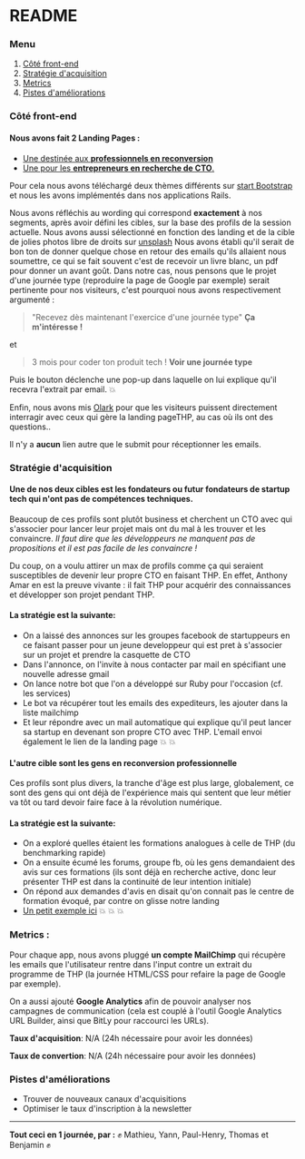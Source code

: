 # README

### Menu

 1. [Côté front-end](https://github.com/BenCmjn/landing-entrepreneur/blob/master/README.md#côté-front-end)
 2. [Stratégie d'acquisition](https://github.com/BenCmjn/landing-entrepreneur/blob/master/README.md#stratégie-dacquisition)
 2. [Metrics](https://github.com/BenCmjn/landing-entrepreneur/blob/master/README.md#Metrics)
 4. [Pistes d'améliorations](https://github.com/BenCmjn/landing-entrepreneur/blob/master/README.md#pistes-daméliorations)

### Côté front-end

#### Nous avons fait 2 Landing Pages :
+ [Une destinée aux **professionnels en reconversion**](https://landing-thehackingproject.herokuapp.com/)
+ [Une pour les **entrepreneurs en recherche de CTO**.](https://thp-landing-entrepreneur.herokuapp.com/)

Pour cela nous avons téléchargé deux thèmes différents sur [start Bootstrap](https://startbootstrap.com/) et nous les avons implémentés dans nos applications Rails.

Nous avons réfléchis au wording qui correspond **exactement** à nos segments, après avoir défini les cibles, sur la base des profils de la session actuelle.
Nous avons aussi sélectionné en fonction des landing et de la cible de jolies photos libre de droits sur [unsplash](https://unsplash.com)
Nous avons établi qu'il serait de bon ton de donner quelque chose en retour des emails qu'ils allaient nous soumettre, ce qui se fait souvent c'est de recevoir un livre blanc, un pdf pour donner un avant goût. Dans notre cas, nous pensons que le projet d'une journée type (reproduire la page de Google par exemple) serait pertinente pour nos visiteurs, c'est pourquoi nous avons respectivement argumenté :
>"Recevez dès maintenant l'exercice d'une journée type"
> **Ça m'intéresse !**

et
>3 mois pour coder ton produit tech !
>**Voir une journée type**

Puis le bouton déclenche une pop-up dans laquelle on lui explique qu'il recevra l'extrait par email. :boom:

Enfin, nous avons mis [Olark](https://www.olark.com) pour que les visiteurs puissent directement interragir avec ceux qui gère la landing pageTHP, au cas où ils ont des questions..

Il n'y a **aucun** lien autre que le submit pour réceptionner les emails.


### Stratégie d'acquisition
#### Une de nos deux cibles est les fondateurs ou futur fondateurs de startup tech qui n'ont pas de compétences techniques.
Beaucoup de ces profils sont plutôt business et cherchent un CTO avec qui s'associer pour lancer leur projet mais ont du mal à les trouver et les convaincre.
_Il faut dire que les développeurs ne manquent pas de propositions et il est pas facile de les convaincre !_

Du coup, on a voulu attirer un max de profils comme ça qui seraient susceptibles de devenir leur propre CTO en faisant THP.
En effet, Anthony Amar en est la preuve vivante : il fait THP pour acquérir des connaissances et développer son projet pendant THP.
#### La stratégie est la suivante:
* On a laissé des annonces sur les groupes facebook de startuppeurs en ce faisant passer pour un jeune developpeur qui est pret à s'associer sur un projet et prendre la casquette de CTO
* Dans l'annonce, on l'invite à nous contacter par mail en spécifiant une nouvelle adresse gmail
* On lance notre bot que l'on a développé sur Ruby pour l'occasion (cf. les services)
* Le bot va récupérer tout les emails des expediteurs, les ajouter dans la liste mailchimp
* Et leur répondre avec un mail automatique qui explique qu'il peut lancer sa startup en devenant son propre CTO avec THP. L'email envoi également le lien de la landing page :boom: :boom:

#### L'autre cible sont les gens en reconversion professionnelle
Ces profils sont plus divers, la tranche d'âge est plus large, globalement, ce sont des gens qui ont déjà de l'expérience mais qui sentent que leur métier va tôt ou tard devoir faire face à la révolution numérique.
#### La stratégie est la suivante:
+ On a exploré quelles étaient les formations analogues à celle de THP (du benchmarking rapide)
+ On a ensuite écumé les forums, groupe fb, où les gens demandaient des avis sur ces formations (ils sont déjà en recherche active, donc leur présenter THP est dans la continuité de leur intention initiale)
+ On répond aux demandes d'avis en disait qu'on connait pas le centre de formation évoqué, par contre on glisse notre landing
+ [Un petit exemple ici](http://forums.studyrama.com/index.php?showtopic=78823#entry307662) :boom: :boom: :boom:


### Metrics :

Pour chaque app, nous avons pluggé **un compte MailChimp** qui récupère les emails que l'utilisateur rentre dans l'input contre un extrait du programme de THP (la journée HTML/CSS pour refaire la page de Google par exemple).

On a aussi ajouté **Google Analytics** afin de pouvoir analyser nos campagnes de communication (cela est couplé à l'outil Google Analytics URL Builder, ainsi que BitLy pour raccourci les URLs).



**Taux d'acquisition**: N/A (24h nécessaire pour avoir les données)

**Taux de convertion**: N/A (24h nécessaire pour avoir les données)


### Pistes d'améliorations

- Trouver de nouveaux canaux d'acquisitions
- Optimiser le taux d'inscription à la newsletter

----
**Tout ceci en 1 journée, par :**
:fist: Mathieu, Yann, Paul-Henry, Thomas et Benjamin :fist:
